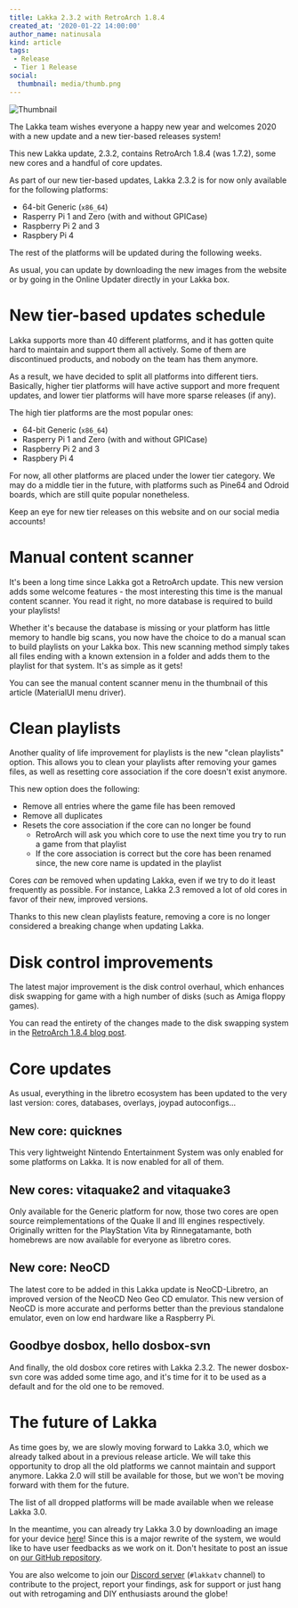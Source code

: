 ```yaml
---
title: Lakka 2.3.2 with RetroArch 1.8.4
created_at: '2020-01-22 14:00:00'
author_name: natinusala
kind: article
tags:
 - Release
 - Tier 1 Release
social:
  thumbnail: media/thumb.png
---
```


![Thumbnail](media/thumb.png)

The Lakka team wishes everyone a happy new year and welcomes 2020 with a new update and a new tier-based releases system!

This new Lakka update, 2.3.2, contains RetroArch 1.8.4 (was 1.7.2), some new cores and a handful of core updates.

As part of our new tier-based updates, Lakka 2.3.2 is for now only available for the following platforms:

- 64-bit Generic (`x86_64`)
- Rasperry Pi 1 and Zero (with and without GPICase)
- Raspberry Pi 2 and 3
- Raspbery Pi 4

The rest of the platforms will be updated during the following weeks.

As usual, you can update by downloading the new images from the website or by going in the Online Updater directly in your Lakka box.

# New tier-based updates schedule

Lakka supports more than 40 different platforms, and it has gotten quite hard to maintain and support them all actively. Some of them are discontinued products, and nobody on the team has them anymore.

As a result, we have decided to split all platforms into different tiers. Basically, higher tier platforms will have active support and more frequent updates, and lower tier platforms will have more sparse releases (if any).

The high tier platforms are the most popular ones:

- 64-bit Generic (`x86_64`)
- Rasperry Pi 1 and Zero (with and without GPICase)
- Raspberry Pi 2 and 3
- Raspbery Pi 4

For now, all other platforms are placed under the lower tier category. We may do a middle tier in the future, with platforms such as Pine64 and Odroid boards, which are still quite popular nonetheless.

Keep an eye for new tier releases on this website and on our social media accounts!

# Manual content scanner

It's been a long time since Lakka got a RetroArch update. This new version adds some welcome features - the most interesting this time is the manual content scanner. You read it right, no more database is required to build your playlists!

Whether it's because the database is missing or your platform has little memory to handle big scans, you now have the choice to do a manual scan to build playlists on your Lakka box. This new scanning method simply takes all files ending with a known extension in a folder and adds them to the playlist for that system. It's as simple as it gets!

You can see the manual content scanner menu in the thumbnail of this article (MaterialUI menu driver).

# Clean playlists

Another quality of life improvement for playlists is the new "clean playlists" option. This allows you to clean your playlists after removing your games files, as well as resetting core association if the core doesn't exist anymore.

This new option does the following:

- Remove all entries where the game file has been removed
- Remove all duplicates
- Resets the core association if the core can no longer be found
    - RetroArch will ask you which core to use the next time you try to run a game from that playlist
    - If the core association is correct but the core has been renamed since, the new core name is updated in the playlist

Cores _can_ be removed when updating Lakka, even if we try to do it least frequently as possible. For instance, Lakka 2.3 removed a lot of old cores in favor of their new, improved versions.

Thanks to this new clean playlists feature, removing a core is no longer considered a breaking change when updating Lakka.

# Disk control improvements

The latest major improvement is the disk control overhaul, which enhances disk swapping for game with a high number of disks (such as Amiga floppy games).

You can read the entirety of the changes made to the disk swapping system in the [RetroArch 1.8.4 blog post](https://www.libretro.com/index.php/retroarch-1-8-4-released/).

# Core updates

As usual, everything in the libretro ecosystem has been updated to the very last version: cores, databases, overlays, joypad autoconfigs...

## New core: quicknes

This very lightweight Nintendo Entertainment System was only enabled for some platforms on Lakka. It is now enabled for all of them.

## New cores: vitaquake2 and vitaquake3

Only available for the Generic platform for now, those two cores are open source reimplementations of the Quake II and III engines respectively. Originally written for the PlayStation Vita by Rinnegatamante, both homebrews are now available for everyone as libretro cores.

## New core: NeoCD

The latest core to be added in this Lakka update is NeoCD-Libretro, an improved version of the NeoCD Neo Geo CD emulator. This new version of NeoCD is more accurate and performs better than the previous standalone emulator, even on low end hardware like a Raspberry Pi.

## Goodbye dosbox, hello dosbox-svn

And finally, the old dosbox core retires with Lakka 2.3.2. The newer dosbox-svn core was added some time ago, and it's time for it to be used as a default and for the old one to be removed.

# The future of Lakka

As time goes by, we are slowly moving forward to Lakka 3.0, which we already talked about in a previous release article. We will take this opportunity to drop all the old platforms we cannot maintain and support anymore. Lakka 2.0 will still be available for those, but we won't be moving forward with them for the future.

The list of all dropped platforms will be made available when we release Lakka 3.0.

In the meantime, you can already try Lakka 3.0 by downloading an image for your device [here](http://nightly.builds.lakka.tv/latest/)! Since this is a major rewrite of the system, we would like to have user feedbacks as we work on it. Don't hesitate to post an issue on [our GitHub repository](https://github.com/libretro/Lakka-LibreELEC/issues).

You are also welcome to join our [Discord server](https://discordapp.com/invite/27Xxm2h) (`#lakkatv` channel) to contribute to the project, report your findings, ask for support or just hang out with retrogaming and DIY enthusiasts around the globe!
